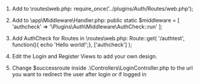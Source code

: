 1) Add to \routes\web.php:
    require_once('../plugins/Auth/Routes/web.php');

2) Add to \app\Middleware\Handler.php:
    public static $middleware = [
            'authcheck' => '\Plugins\Auth\Middleware\AuthCheck::run'
    ];

3) Add AuthCheck for Routes in \routes\web.php:
    Route::get(
        '/authtest',
        function(){ echo 'Hello world!';},
        ['authcheck']
        );

4) Edit the Login and Register Views to add your own design.

5) Change $successroute inside .\Controllers\LoginController.php to the url you want to redirect the user after login or if logged in
